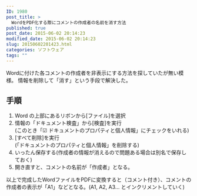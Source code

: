 ```yaml
---
ID: 1980
post_title: >
  WordをPDF化する際にコメントの作成者の名前を消す方法
published: true
post_date: 2015-06-02 20:14:23
modified_date: 2015-06-02 20:14:23
slug: 20150602201423.html
categories: ソフトウェア
tags: ""
---
```

Wordに付けた各コメントの作成者を非表示にする方法を探していたが無い模様。
情報を削除して「消す」という手段で解決した。
<!--more-->
<h2>手順</h2>
<ol>
<li>Word の上部にあるリボンから[ファイル]を選択</li>
<li>情報の「ドキュメント検査」から[検査]を実行<br>(このとき「☑ ドキュメントのプロパティと個人情報」にチェックをいれる)</li>
<li>[すべて削除]を実行<br>(「ドキュメントのプロパティと個人情報」を削除する)</li>
<li>いったん保存する(作成者の情報が消えるので問題ある場合は別名で保存しておく)</li>
<li>開き直すと、コメントの名前が「作成者」となる。</li>
</ol>

<p>以上で完成したWordファイルをPDFに変換すると（コメント付き）、コメントの作成者の表示が「A1」などとなる。(A1, A2, A3… とインクリメントしていく)</p>